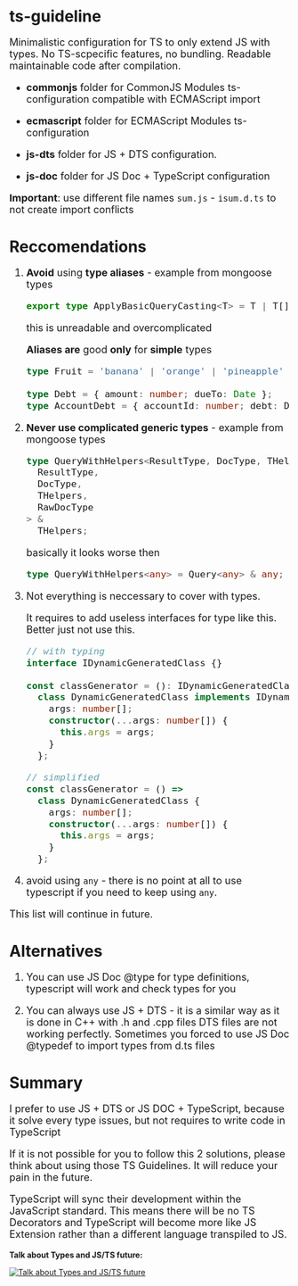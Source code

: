 # ts-guideline

 <font size="4">

Minimalistic configuration for TS to only extend JS with types. No TS-scpecific features, no bundling. Readable maintainable code after compilation.

- **commonjs** folder for CommonJS Modules ts-configuration compatible with ECMAScript import

- **ecmascript** folder for ECMAScript Modules ts-configuration

- **js-dts** folder for JS + DTS configuration.

- **js-doc** folder for JS Doc + TypeScript configuration

**Important**: use different file names `sum.js` - `isum.d.ts` to not create import conflicts

  </font>

# Reccomendations

<font size="4">

1.  **Avoid** using **type aliases** - example from mongoose types

    ```ts
    export type ApplyBasicQueryCasting<T> = T | T[] | (T extends (infer U)[] ? U : any) | any;
    ```

    this is unreadable and overcomplicated

    **Aliases are** good **only** for **simple** types

    ```ts
    type Fruit = 'banana' | 'orange' | 'pineapple' | 'watermelon';

    type Debt = { amount: number; dueTo: Date };
    type AccountDebt = { accountId: number; debt: Debt | null };
    ```

2.  **Never use complicated generic types** - example from mongoose types
    ```ts
    type QueryWithHelpers<ResultType, DocType, THelpers = {}, RawDocType = DocType> = Query<
      ResultType,
      DocType,
      THelpers,
      RawDocType
    > &
      THelpers;
    ```
    basically it looks worse then
    ```ts
    type QueryWithHelpers<any> = Query<any> & any;
    ```
3.  Not everything is neccessary to cover with types.

    It requires to add useless interfaces for type like this. Better just not use this.

    ```ts
    // with typing
    interface IDynamicGeneratedClass {}

    const classGenerator = (): IDynamicGeneratedClass =>
      class DynamicGeneratedClass implements IDynamicGeneratedClass {
        args: number[];
        constructor(...args: number[]) {
          this.args = args;
        }
      };
    ```

    ```ts
    // simplified
    const classGenerator = () =>
      class DynamicGeneratedClass {
        args: number[];
        constructor(...args: number[]) {
          this.args = args;
        }
      };
    ```

4.  avoid using `any` - there is no point at all to use typescript if you need to keep using `any`.

This list will continue in future.

  </font>

# Alternatives

<font size="4">

1. You can use JS Doc @type for type definitions, typescript will work and check types for you

2. You can always use JS + DTS - it is a similar way as it is done in C++ with .h and .cpp files
   DTS files are not working perfectly. Sometimes you forced to use JS Doc @typedef to import types from d.ts files

  </font>

# Summary

<font size="4">

I prefer to use JS + DTS or JS DOC + TypeScript, because it solve every type issues, but not requires to write code in TypeScript

If it is not possible for you to follow this 2 solutions, please think about using those TS Guidelines. It will reduce your pain in the future.

TypeScript will sync their development within the JavaScript standard. This means there will be no TS Decorators and TypeScript will become more like JS Extension rather than a different language transpiled to JS.

  </font>

**Talk about Types and JS/TS future:**

[![Talk about Types and JS/TS future](https://img.youtube.com/vi/SdV9Xy0E4CM/0.jpg)](https://www.youtube.com/watch?v=SdV9Xy0E4CM)
